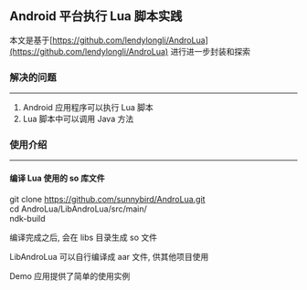 ## Android 平台执行 Lua 脚本实践

本文是基于[https://github.com/lendylongli/AndroLua](https://github.com/lendylongli/AndroLua) 进行进一步封装和探索

### 解决的问题
--------
1. Android 应用程序可以执行 Lua 脚本
2. Lua 脚本中可以调用 Java 方法


### 使用介绍
--------

#### 编译 Lua 使用的 so 库文件
git clone https://github.com/sunnybird/AndroLua.git  
cd AndroLua/LibAndroLua/src/main/  
ndk-build  

编译完成之后, 会在 libs 目录生成 so 文件  

LibAndroLua 可以自行编译成  aar 文件, 供其他项目使用  

 Demo 应用提供了简单的使用实例








